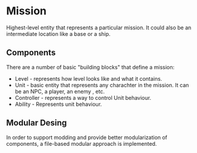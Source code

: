 # Mission
Highest-level entity that represents a particular mission. It could also be an intermediate
location like a base or a ship.

## Components
There are a number of basic "building blocks" that define a mission:
* Level - represents how level looks like and what it contains.
* Unit - basic entity that represents any charachter in the mission. It can be an NPC, a player, an enemy
, etc.
* Controller - represents a way to control Unit behaviour.
* Ability - Represents unit behaviour.

## Modular Desing
In order to support modding and provide better modularization of components, a file-based modular approach is implemented.
